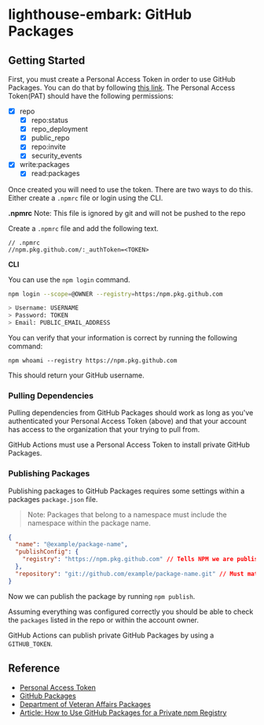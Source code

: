 # lighthouse-embark: GitHub Packages

## Getting Started

First, you must create a Personal Access Token in order to use GitHub Packages. You can do that by following [this link](https://docs.github.com/en/authentication/keeping-your-account-and-data-secure/creating-a-personal-access-token). The Personal Access Token(PAT) should have the following permissions:

- [x] repo
  - [x] repo:status
  - [x] repo_deployment
  - [x] public_repo
  - [x] repo:invite
  - [x] security_events
- [x] write:packages
  - [x] read:packages

Once created you will need to use the token. There are two ways to do this. Either create a `.npmrc` file or login using the CLI.

**.npmrc** Note: This file is ignored by git and will not be pushed to the repo

Create a `.npmrc` file and add the following text.

```
// .npmrc
//npm.pkg.github.com/:_authToken=<TOKEN>
```

**CLI**

You can use the `npm login` command.

```bash
npm login --scope=@OWNER --registry=https:/npm.pkg.github.com

> Username: USERNAME
> Password: TOKEN
> Email: PUBLIC_EMAIL_ADDRESS
```

You can verify that your information is correct by running the following command:

`npm whoami --registry https://npm.pkg.github.com`

This should return your GitHub username.

### Pulling Dependencies

Pulling dependencies from GitHub Packages should work as long as you've authenticated your Personal Access Token (above) and that your account has access to the organization that your trying to pull from.

GitHub Actions must use a Personal Access Token to install private GitHub Packages.

### Publishing Packages

Publishing packages to GitHub Packages requires some settings within a packages `package.json` file.

> Note: Packages that belong to a namespace must include the namespace within the package name.

```json
{
  "name": "@example/package-name",
  "publishConfig": {
    "registry": "https://npm.pkg.github.com" // Tells NPM we are publishing to the GitHub Registry
  },
  "repository": "git://github.com/example/package-name.git" // Must match the URL of the repository
}
```

Now we can publish the package by running `npm publish`.

Assuming everything was configured correctly you should be able to check the `packages` listed in the repo or within the account owner.

GitHub Actions can publish private GitHub Packages by using a `GITHUB_TOKEN`.

## Reference

- [Personal Access Token](https://docs.github.com/en/authentication/keeping-your-account-and-data-secure/creating-a-personal-access-token)
- [GitHub Packages](https://docs.github.com/en/packages/learn-github-packages/introduction-to-github-packages#authenticating-to-github-packages)
- [Department of Veteran Affairs Packages](https://github.com/orgs/department-of-veterans-affairs/packages)
- [Article: How to Use GitHub Packages for a Private npm Registry](https://spencerjones.blog/github-packages-private-npm/)
